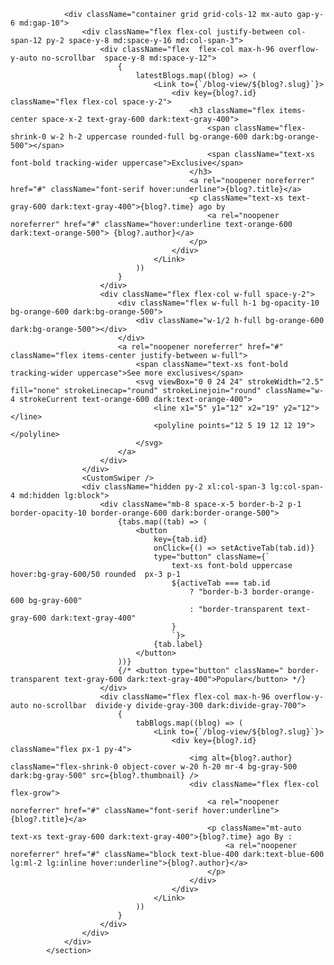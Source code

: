 
                <div className="container grid grid-cols-12 mx-auto gap-y-6 md:gap-10">
                    <div className="flex flex-col justify-between col-span-12 py-2 space-y-8 md:space-y-16 md:col-span-3">
                        <div className="flex  flex-col max-h-96 overflow-y-auto no-scrollbar  space-y-8 md:space-y-12">
                            {
                                latestBlogs.map((blog) => (
                                    <Link to={`/blog-view/${blog?.slug}`}>
                                        <div key={blog?.id} className="flex flex-col space-y-2">
                                            <h3 className="flex items-center space-x-2 text-gray-600 dark:text-gray-400">
                                                <span className="flex-shrink-0 w-2 h-2 uppercase rounded-full bg-orange-600 dark:bg-orange-500"></span>
                                                <span className="text-xs font-bold tracking-wider uppercase">Exclusive</span>
                                            </h3>
                                            <a rel="noopener noreferrer" href="#" className="font-serif hover:underline">{blog?.title}</a>
                                            <p className="text-xs text-gray-600 dark:text-gray-400">{blog?.time} ago by
                                                <a rel="noopener noreferrer" href="#" className="hover:underline text-orange-600 dark:text-orange-500"> {blog?.author}</a>
                                            </p>
                                        </div>
                                    </Link>
                                ))
                            }
                        </div>
                        <div className="flex flex-col w-full space-y-2">
                            <div className="flex w-full h-1 bg-opacity-10 bg-orange-600 dark:bg-orange-500">
                                <div className="w-1/2 h-full bg-orange-600 dark:bg-orange-500"></div>
                            </div>
                            <a rel="noopener noreferrer" href="#" className="flex items-center justify-between w-full">
                                <span className="text-xs font-bold tracking-wider uppercase">See more exclusives</span>
                                <svg viewBox="0 0 24 24" strokeWidth="2.5" fill="none" strokeLinecap="round" strokeLinejoin="round" className="w-4 strokeCurrent text-orange-600 dark:text-orange-400">
                                    <line x1="5" y1="12" x2="19" y2="12"></line>
                                    <polyline points="12 5 19 12 12 19"></polyline>
                                </svg>
                            </a>
                        </div>
                    </div>
                    <CustomSwiper />
                    <div className="hidden py-2 xl:col-span-3 lg:col-span-4 md:hidden lg:block">
                        <div className="mb-8 space-x-5 border-b-2 p-1 border-opacity-10 border-orange-600 dark:border-orange-500">
                            {tabs.map((tab) => (
                                <button
                                    key={tab.id}
                                    onClick={() => setActiveTab(tab.id)}
                                    type="button" className={` 
                                        text-xs font-bold uppercase hover:bg-gray-600/50 rounded  px-3 p-1
                                        ${activeTab === tab.id
                                            ? "border-b-3 border-orange-600 bg-gray-600"
                                            : "border-transparent text-gray-600 dark:text-gray-400"
                                        }
                                        `}>
                                    {tab.label}
                                </button>
                            ))}
                            {/* <button type="button" className=" border-transparent text-gray-600 dark:text-gray-400">Popular</button> */}
                        </div>
                        <div className="flex flex-col max-h-96 overflow-y-auto no-scrollbar  divide-y divide-gray-300 dark:divide-gray-700">
                            {
                                tabBlogs.map((blog) => (
                                    <Link to={`/blog-view/${blog?.slug}`}>
                                        <div key={blog?.id} className="flex px-1 py-4">
                                            <img alt={blog?.author} className="flex-shrink-0 object-cover w-20 h-20 mr-4 bg-gray-500 dark:bg-gray-500" src={blog?.thumbnail} />
                                            <div className="flex flex-col flex-grow">
                                                <a rel="noopener noreferrer" href="#" className="font-serif hover:underline">{blog?.title}</a>
                                                <p className="mt-auto text-xs text-gray-600 dark:text-gray-400">{blog?.time} ago By :
                                                    <a rel="noopener noreferrer" href="#" className="block text-blue-400 dark:text-blue-600 lg:ml-2 lg:inline hover:underline">{blog?.author}</a>
                                                </p>
                                            </div>
                                        </div>
                                    </Link>
                                ))
                            }
                        </div>
                    </div>
                </div>
            </section>